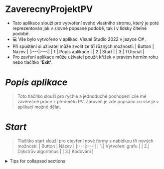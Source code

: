 # **ZaverecnyProjektPV**
+ Tato aplikace slouží pro vytvoření svého vlastního stromu, který je poté reprezentován jak v slovně 
popsané podobě, tak i v lidsky čitelné podobě.<br/>
+ 💻 Vše bylo vytvořeno v aplikaci Visual Studio 2022 v jazyce C# .<br/>
+ Při spuštění si uživatel může zvolit ze tří různých možností: 
  | Button | Název |
  |:---|:---:|
  |     1.| Popis aplikace |
  |     2.| Start |
  |     3.| TUtorial |
+ Pro zavření aplikace může uživatel použít křížek v pravém horním rohu nebo tlačítko **'Exit'**.<br/>
# *Popis aplikace*
> Toto tlačítko slouží pro rychlé a jednoduché pochopení cíle mé závěrečné práce z předmětu PV. Zároveň je zde popsáno co vše je v aplikaci možné dělat.
# *Start*
> Tlačítko start slouží pro otevření nové formy s nabídkou tří nových možností:
>  | Button | Název |
>  |:---|:---:|
>  |     1.| Vytvoření grafu |
>  |     2.| Dijkstrův algoritmus |
>  |     3.| Kódování |
<details>

<summary>Tips for collapsed sections</summary>

### You can add a header

You can add text within a collapsed section. 

You can add an image or a code block, too.

```ruby
   puts "Hello World"
```

</details>
